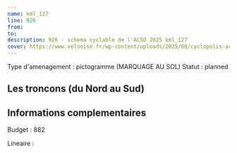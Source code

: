 ```yaml
---
name: kml_127 
line: 926
from: 
to:  
description: 926 - schema cyclable de l'ACSO 2025 kml_127 
cover: https://www.velooise.fr/wp-content/uploads/2025/08/cyclopolis-acso-926.jpg
---
```

Type d'amenagement : pictogramme (MARQUAGE AU SOL)
Statut : planned
## Les troncons (du Nord au Sud)

## Informations complementaires

Budget  : 882 

Lineaire :

